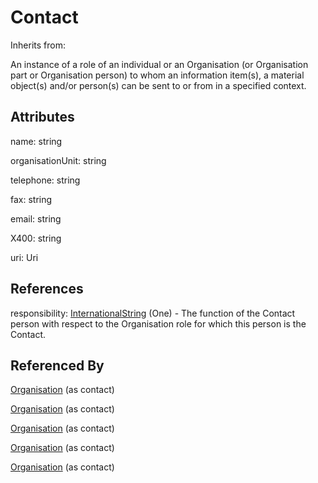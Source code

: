 
# Contact

Inherits from: [](..//.md)



An instance of a role of an individual or an Organisation (or Organisation part or Organisation person) to whom an information item(s), a material object(s) and/or person(s) can be sent to or from in a specified context.

## Attributes

name: string

organisationUnit: string

telephone: string

fax: string

email: string

X400: string

uri: Uri



## References

responsibility: [InternationalString](../Base/InternationalString.md) (One) - The function of the Contact person with respect to the Organisation role for which this person is the Contact.



## Referenced By

[Organisation](Organisation.md) (as contact)

[Organisation](Organisation.md) (as contact)

[Organisation](Organisation.md) (as contact)

[Organisation](Organisation.md) (as contact)

[Organisation](Organisation.md) (as contact)


